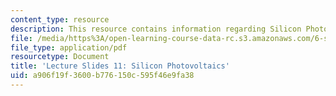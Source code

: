 ```yaml
---
content_type: resource
description: This resource contains information regarding Silicon Photovoltaics.
file: /media/https%3A/open-learning-course-data-rc.s3.amazonaws.com/6-s079-nanomaker-spring-2013/a906f19f3600b776150c595f46e9fa38_MIT6_S079S13_slides11.pdf
file_type: application/pdf
resourcetype: Document
title: 'Lecture Slides 11: Silicon Photovoltaics'
uid: a906f19f-3600-b776-150c-595f46e9fa38
---
```

